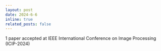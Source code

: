 ```yaml
---
layout: post
date: 2024-6-6
inline: true
related_posts: false
---
```


1 paper accepted at IEEE International Conference on Image Processing (ICIP-2024)
